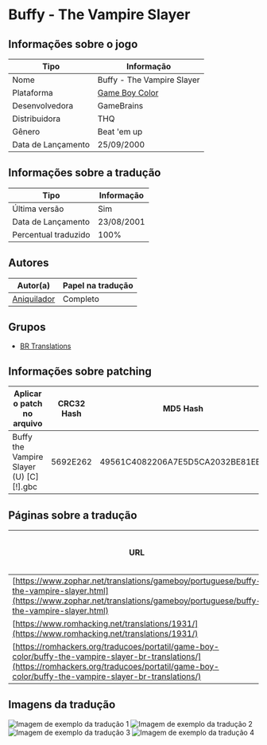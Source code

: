 # Buffy - The Vampire Slayer

## Informações sobre o jogo

| Tipo | Informação |
| ----------- | ----------- |
| Nome | Buffy \- The Vampire Slayer |
| Plataforma | [Game Boy Color](../) |
| Desenvolvedora | GameBrains |
| Distribuidora | THQ |
| Gênero | Beat 'em up |
| Data de Lançamento | 25/09/2000 |

## Informações sobre a tradução

| Tipo | Informação |
| ----------- | ----------- |
| Última versão | Sim |
| Data de Lançamento | 23/08/2001 |
| Percentual traduzido | 100% |

## Autores

| Autor(a) | Papel na tradução |
| ----------- | ----------- |
| [Aniquilador](../../../autores/aniquilador/) | Completo |

## Grupos

* [BR Translations](../../../grupos/br-translations/)

## Informações sobre patching

| Aplicar o patch no arquivo | CRC32 Hash | MD5 Hash |
| ----------- | ----------- | ----------- |
| Buffy the Vampire Slayer \(U\) \[C\]\[\!\]\.gbc | 5692E262 | 49561C4082206A7E5D5CA2032BE81EED |

## Páginas sobre a tradução

| URL | Oficial (publicado pelos autores) | Possuí link de download |
| ----------- | ----------- | ----------- |
| [https://www.zophar.net/translations/gameboy/portuguese/buffy-the-vampire-slayer.html](https://www.zophar.net/translations/gameboy/portuguese/buffy-the-vampire-slayer.html) | Não | Sim |
| [https://www.romhacking.net/translations/1931/](https://www.romhacking.net/translations/1931/) | Não | Sim |
| [https://romhackers.org/traducoes/portatil/game-boy-color/buffy-the-vampire-slayer-br-translations/](https://romhackers.org/traducoes/portatil/game-boy-color/buffy-the-vampire-slayer-br-translations/) | Não | Não |

## Imagens da tradução

![Imagem de exemplo da tradução 1](1.png)
![Imagem de exemplo da tradução 2](2.png)
![Imagem de exemplo da tradução 3](3.png)
![Imagem de exemplo da tradução 4](4.png)